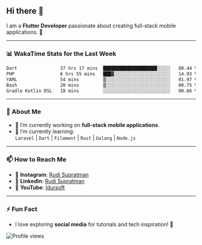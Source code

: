 ## Hi there 👋

I am a **Flutter Developer** passionate about creating full-stack mobile applications. 🚀

---

### 📊 WakaTime Stats for the Last Week
<!--START_SECTION:waka-->

```txt
Dart                37 hrs 17 mins  ████████████████████░░░░░   80.44 %
PHP                 6 hrs 55 mins   ███▓░░░░░░░░░░░░░░░░░░░░░   14.93 %
YAML                54 mins         ▒░░░░░░░░░░░░░░░░░░░░░░░░   01.97 %
Bash                20 mins         ▒░░░░░░░░░░░░░░░░░░░░░░░░   00.75 %
Gradle Kotlin DSL   18 mins         ░░░░░░░░░░░░░░░░░░░░░░░░░   00.66 %
```

<!--END_SECTION:waka-->

---

### 🌱 About Me
- 🔭 I’m currently working on **full-stack mobile applications**.
- 🌱 I’m currently learning:  
  `Laravel` | `Dart` | `Filament` | `Rust` | `Golang` | `Node.js`

---

### 📫 How to Reach Me
- 💬 **Instagram**: [Rudi Supratman](https://www.instagram.com/rudisupratman97)  
- 💼 **LinkedIn**: [Rudi Supratman](https://www.linkedin.com/in/rudi-supratman-324233281)  
- 🎥 **YouTube**: [Idursoft](https://www.youtube.com/@adde5863)

---

### ⚡ Fun Fact
- I love exploring **social media** for tutorials and tech inspiration! 🎥

![Profile views](https://komarev.com/ghpvc/?username=idurgit&color=green)

